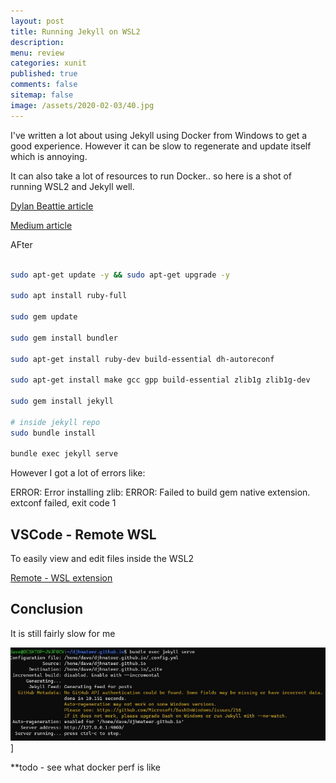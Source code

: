```yaml
---
layout: post
title: Running Jekyll on WSL2 
description: 
menu: review
categories: xunit 
published: true 
comments: false     
sitemap: false
image: /assets/2020-02-03/40.jpg
---
```


<!-- [![alt text](/assets/2020-10-12/db.jpg "Db from Caspar Camille Rubin on Unsplash")](https://unsplash.com/@casparrubin) -->

I've written a lot about using Jekyll using Docker from Windows to get a good experience. However it can be slow to regenerate and update itself which is annoying.

It can also take a lot of resources to run Docker.. so here is a shot of running WSL2 and Jekyll well.


[Dylan Beattie article](https://dylanbeattie.net/2020/05/19/jekyll-on-wsl2.html)

[Medium article](https://medium.com/@hjgraca/using-wsl2-visual-studio-code-for-jekyll-blogging-on-windows-10-99489deb4650)

AFter 

```bash

sudo apt-get update -y && sudo apt-get upgrade -y

sudo apt install ruby-full

sudo gem update

sudo gem install bundler

sudo apt-get install ruby-dev build-essential dh-autoreconf

sudo apt-get install make gcc gpp build-essential zlib1g zlib1g-dev

sudo gem install jekyll

# inside jekyll repo
sudo bundle install

bundle exec jekyll serve

```

However I got a lot of errors like:

ERROR:  Error installing zlib:
        ERROR: Failed to build gem native extension.
extconf failed, exit code 1

## VSCode - Remote WSL

To easily view and edit files inside the WSL2

[Remote - WSL extension](https://marketplace.visualstudio.com/items?itemName=ms-vscode-remote.remote-wsl)

## Conclusion

It is still fairly slow for me

![alt text](/assets/2020-10-19/perf.jpg "Performance is still quite slow for me")]

**todo - see what docker perf is like
